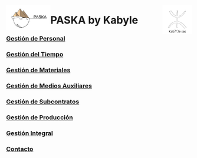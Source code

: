 <!---![LogoKabyle-Sinfondo-palabraKabYle](https://github.com/kabyleuy/kabyle2/blob/main/resources/LogoKabyle-Sinfondo-palabraKabYle.png?raw=true)--->
<!---![PalabraKabyle](resources/LogoKabyle-Sinfondo-palabraKabYle.png)--->

<img
  width="80"
  src="resources/LogoKabyle-Sinfondo-palabraKabYle.png"
  alt="Alt text"
  title="Optional title"
  style="display: inline-block; margin: 0 auto; max-width: 300px"
  align=right>


<img
  width="120"
  src="resources/Logo1-paska-CHCH.jpg"
  alt="Alt text"
  title="Optional title"
  style="display: inline-block; margin: 0 auto; max-width: 300px"
  align=left>
  
<!---![Logo1-paska-CHCH](https://user-images.githubusercontent.com/111294790/187100277-dbd68fe2-9f6e-4175-b8bc-5bff73e4aed4.jpg)--->
# PASKA by Kabyle
### [Gestión de Personal](./1-GestionDePersonal_caratula.md)
### [Gestión del Tiempo](./2-GestionDelTiempo_caratula.md)
### [Gestión de Materiales](./3-GestionDelTiempo_caratula.md)
### [Gestión de Medios Auxiliares](./4-GestionDeMediosAuxiliares_caratula.md)
### [Gestión de Subcontratos](./5-GestionDeSubcontratos_caratula.md)
### [Gestión de Producción](./6-GestionDeProduccion_caratula.md)
### [Gestión Integral](./7-GestionIntegral_caratula.md)

### [Contacto](./Contacto.md)
 
